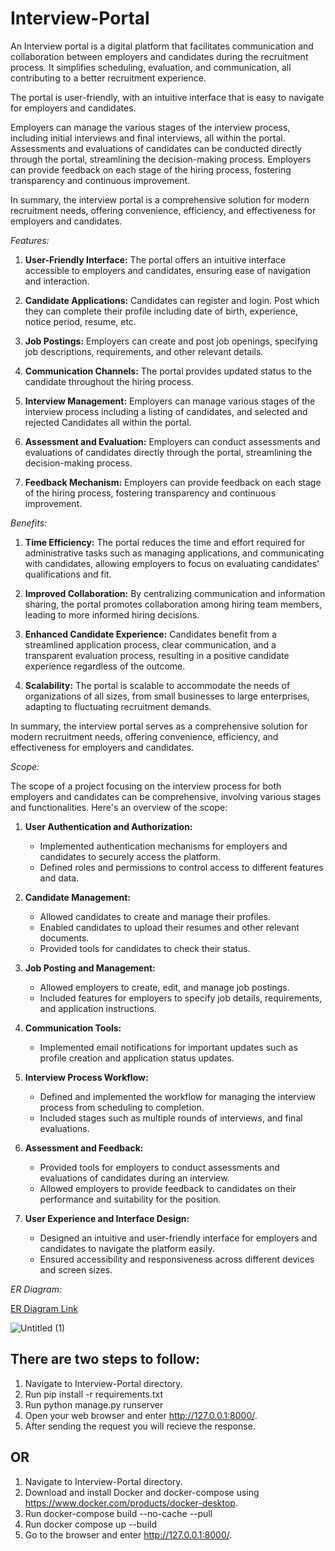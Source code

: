 # Interview-Portal
An Interview portal is a digital platform that facilitates communication and collaboration between employers and candidates during the recruitment process. It simplifies scheduling, evaluation, and communication, all contributing to a better recruitment experience.

The portal is user-friendly, with an intuitive interface that is easy to navigate for employers and candidates.

Employers can manage the various stages of the interview process, including initial interviews and final interviews, all within the portal. Assessments and evaluations of candidates can be conducted directly through the portal, streamlining the decision-making process. Employers can provide feedback on each stage of the hiring process, fostering transparency and continuous improvement.

In summary, the interview portal is a comprehensive solution for modern recruitment needs, offering convenience, efficiency, and effectiveness for employers and candidates.

*Features:*

1. **User-Friendly Interface:** The portal offers an intuitive interface accessible to employers and candidates, ensuring ease of navigation and interaction.

2. **Candidate Applications:** Candidates can register and login. Post which they can complete their profile including date of birth, experience, notice period, resume, etc.

3. **Job Postings:** Employers can create and post job openings, specifying job descriptions, requirements, and other relevant details.

4. **Communication Channels:** The portal provides updated status to the candidate throughout the hiring process.

5. **Interview Management:** Employers can manage various stages of the interview process including a listing of candidates, and selected and rejected Candidates all within the portal.

6. **Assessment and Evaluation:** Employers can conduct assessments and evaluations of candidates directly through the portal, streamlining the decision-making process.

7. **Feedback Mechanism:** Employers can provide feedback on each stage of the hiring process, fostering transparency and continuous improvement.

*Benefits:*

1. **Time Efficiency:** The portal reduces the time and effort required for administrative tasks such as managing applications, and communicating with candidates, allowing employers to focus on evaluating candidates' qualifications and fit.

2. **Improved Collaboration:** By centralizing communication and information sharing, the portal promotes collaboration among hiring team members, leading to more informed hiring decisions.

3. **Enhanced Candidate Experience:** Candidates benefit from a streamlined application process, clear communication, and a transparent evaluation process, resulting in a positive candidate experience regardless of the outcome.

4. **Scalability:** The portal is scalable to accommodate the needs of organizations of all sizes, from small businesses to large enterprises, adapting to fluctuating recruitment demands.

In summary, the interview portal serves as a comprehensive solution for modern recruitment needs, offering convenience, efficiency, and effectiveness for employers and candidates.

*Scope:*

The scope of a project focusing on the interview process for both employers and candidates can be comprehensive, involving various stages and functionalities. Here's an overview of the scope:

1. **User Authentication and Authorization:**
   - Implemented authentication mechanisms for employers and candidates to securely access the platform.
   - Defined roles and permissions to control access to different features and data.

2. **Candidate Management:**
   - Allowed candidates to create and manage their profiles.
   - Enabled candidates to upload their resumes and other relevant documents.
   - Provided tools for candidates to check their status.

3. **Job Posting and Management:**
   - Allowed employers to create, edit, and manage job postings.
   - Included features for employers to specify job details, requirements, and application instructions.

5. **Communication Tools:**
   - Implemented email notifications for important updates such as profile creation and application status updates.

6. **Interview Process Workflow:**
   - Defined and implemented the workflow for managing the interview process from scheduling to completion.
   - Included stages such as multiple rounds of interviews, and final evaluations.

7. **Assessment and Feedback:**
   - Provided tools for employers to conduct assessments and evaluations of candidates during an interview.
   - Allowed employers to provide feedback to candidates on their performance and suitability for the position.

10. **User Experience and Interface Design:**
    - Designed an intuitive and user-friendly interface for employers and candidates to navigate the platform easily.
    - Ensured accessibility and responsiveness across different devices and screen sizes.

*ER Diagram:*

[ER Diagram Link](https://dbdiagram.io/d/ER-Diagram-of-Interview-Process-661e9f0903593b6b6124e955)

![Untitled (1)](https://github.com/abhisheksahu92/Interview-Portal/assets/70888785/8e955bd0-0d08-4b77-8799-4f7ec0c568ef)

## There are two steps to follow:
1. Navigate to Interview-Portal directory.
2. Run pip install -r requirements.txt
3. Run python manage.py runserver
4. Open your web browser and enter http://127.0.0.1:8000/.
5. After sending the request you will recieve the response.  

## OR

1. Navigate to Interview-Portal directory.
2. Download and install Docker and docker-compose using https://www.docker.com/products/docker-desktop.
3. Run docker-compose build --no-cache --pull
4. Run docker compose up --build
5. Go to the browser and enter http://127.0.0.1:8000/.
